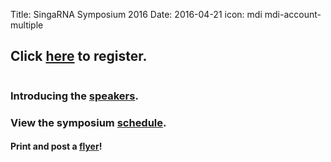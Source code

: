 Title: SingaRNA Symposium 2016
Date: 2016-04-21
icon: mdi mdi-account-multiple

## Click [**here**](http://goo.gl/forms/0awa0rCjGbMxPWBI3) to register.


<div class="row">
  <div class="6u">

<section>
  <a href="SG-RNA_flyer.pdf" class="image feature"><img src="SG-RNA_flyerv3.png" alt="" /></a>
 </section>

  </div>


### Introducing the [**speakers**](Speaker_profilesv2.pdf).

### View the symposium [**schedule**](schedulev3.pdf).

#### Print and post a [**flyer**](SG-RNA_flyer.pdf)!
